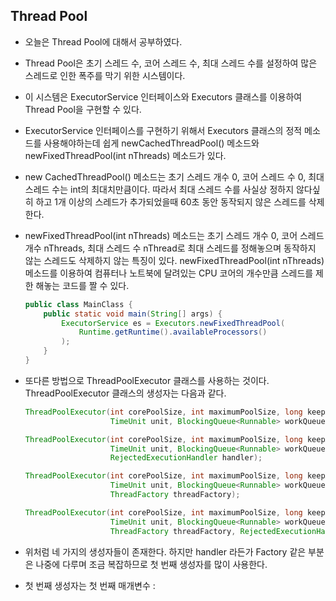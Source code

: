 ## Thread Pool

- 오늘은 Thread Pool에 대해서 공부하였다.

- Thread Pool은 초기 스레드 수, 코어 스레드 수, 최대 스레드 수를 설정하여
  많은 스레드로 인한 폭주를 막기 위한 시스템이다.
  
- 이 시스템은 ExecutorService 인터페이스와 Executors 클래스를 이용하여
  Thread Pool을 구현할 수 있다.
  
- ExecutorService 인터페이스를 구현하기 위해서 Executors 클래스의 정적 메소드를 사용해야하는데
  쉽게 newCachedThreadPool() 메소드와 newFixedThreadPool(int nThreads) 메소드가 있다.
  
- new CachedThreadPool() 메소드는 초기 스레드 개수 0, 코어 스레드 수 0, 최대 스레드 수는
  int의 최대치만큼이다.
  따라서 최대 스레드 수를 사실상 정하지 않다싶히 하고 1개 이상의 스레드가 추가되었을때
  60초 동안 동작되지 않은 스레드를 삭제한다.

- newFixedThreadPool(int nThreads) 메소드는
  초기 스레드 개수 0, 코어 스레드 개수 nThreads, 최대 스레드 수 nThread로
  최대 스레드를 정해놓으며 동작하지 않는 스레드도 삭제하지 않는 특징이 있다.
  newFixedThreadPool(int nThreads) 메소드를 이용하여 컴퓨터나 노트북에 달려있는 CPU 코어의 개수만큼
  스레드를 제한 해놓는 코드를 짤 수 있다.
  
  ```java
  public class MainClass {
      public static void main(String[] args) {
          ExecutorService es = Executors.newFixedThreadPool(
              Runtime.getRuntime().availableProcessors()
          );
      }
  }
  ```
  
  
  
  

- 또다른 방법으로 ThreadPoolExecutor 클래스를 사용하는 것이다.
  ThreadPoolExecutor 클래스의 생성자는 다음과 같다.

  ```java
  ThreadPoolExecutor(int corePoolSize, int maximumPoolSize, long keepAliveTime,
                     TimeUnit unit, BlockingQueue<Runnable> workQueue);
  
  ThreadPoolExecutor(int corePoolSize, int maximumPoolSize, long keepAliveTime,
                     TimeUnit unit, BlockingQueue<Runnable> workQueue,
                     RejectedExecutionHandler handler);
  
  ThreadPoolExecutor(int corePoolSize, int maximumPoolSize, long keepAliveTime,
                     TimeUnit unit, BlockingQueue<Runnable> workQueue,
                     ThreadFactory threadFactory);
  
  ThreadPoolExecutor(int corePoolSize, int maximumPoolSize, long keepAliveTime,
                     TimeUnit unit, BlockingQueue<Runnable> workQueue,
                     ThreadFactory threadFactory, RejectedExecutionHandler handler);
  ```

- 위처럼 네 가지의 생성자들이 존재한다.
  하지만 handler 라든가 Factory 같은 부분은 나중에 다루며 조금 복잡하므로
  첫 번째 생성자를 많이 사용한다.

- 첫 번째 생성자는
  첫 번째 매개변수 : 